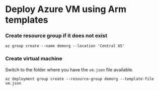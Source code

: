# Deploy Azure VM using Arm templates

### Create resource group if it does not exist 

```
az group create --name demorg --location 'Central US'
```

### Create virtual machine

Switch to the folder where you have the `vm.json` file available.

```
az deployment group create --resource-group demorg --template-file vm.json
```
